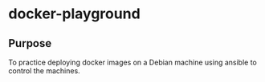 # docker-playground

## Purpose

To practice deploying docker images on a Debian machine using ansible to control the machines.
